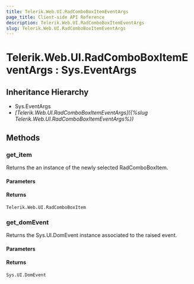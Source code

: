 ```yaml
---
title: Telerik.Web.UI.RadComboBoxItemEventArgs
page_title: Client-side API Reference
description: Telerik.Web.UI.RadComboBoxItemEventArgs
slug: Telerik.Web.UI.RadComboBoxItemEventArgs
---
```


# Telerik.Web.UI.RadComboBoxItemEventArgs : Sys.EventArgs 

## Inheritance Hierarchy

* Sys.EventArgs
* *[Telerik.Web.UI.RadComboBoxItemEventArgs]({%slug Telerik.Web.UI.RadComboBoxItemEventArgs%})*


## Methods

###  get_item

Returns the an instance of the newly selected RadComboBoxItem.

#### Parameters

#### Returns

`Telerik.Web.UI.RadComboBoxItem` 


### get_domEvent

Returns the Sys.UI.DomEvent instance associated to the raised event.

#### Parameters

#### Returns

`Sys.UI.DomEvent` 


